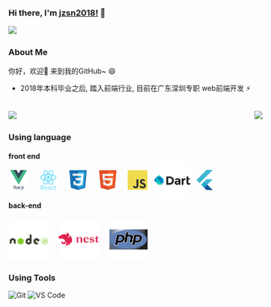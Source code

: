 ### Hi there, I'm [jzsn2018!](https://github.com/jzsn2018) 👏

![](https://komarev.com/ghpvc/?username=jzsn2018&style=flat-square&color=ff69b4)
<br />
### About Me
你好，欢迎👏 来到我的GitHub~ 😄
<br />
- 2018年本科毕业之后, 踏入前端行业, 目前在广东深圳专职 web前端开发 ⚡
<br />
<p style="margin:0;display:flex;justify-content: space-between;">
<a style="margin-right: 10px;" href="https://github.com/jzsn2018"> <img  src="https://github-readme-stats.vercel.app/api?username=jzsn2018&count_private=true&show_icons=true" width=495/> </a>
<a href="https://github.com/jzsn2018"> <img  src="https://github-readme-stats.vercel.app/api/top-langs/?username=jzsn2018&layout=compact" width=495/> </a>
</p>

### Using language

#### front end

<p style="margin:0">
<img style="margin-right:15px" src=https://raw.githubusercontent.com/devicons/devicon/master/icons/vuejs/vuejs-original-wordmark.svg alt=vuejs width="40" height="40"/>
<img style="margin-right:15px" src=https://raw.githubusercontent.com/devicons/devicon/master/icons/react/react-original-wordmark.svg alt=react width="40" height="40"/>
<img style="margin-right:15px" src=https://raw.githubusercontent.com/devicons/devicon/master/icons/css3/css3-original.svg alt=css3 width="40" height="40"/>
<img style="margin-right:15px" src=https://raw.githubusercontent.com/devicons/devicon/master/icons/html5/html5-original.svg alt=html5 width="40" height="40"/>
<img style="margin-right:15px" src=https://raw.githubusercontent.com/devicons/devicon/master/icons/javascript/javascript-original.svg alt=javascript width="40" height="40"/>
<img style="margin:0 20px 0 10px;transform: scale(1.8);" src=https://raw.githubusercontent.com/devicons/devicon/master/icons/dart/dart-original-wordmark.svg alt=dart width="40" height="40"/>
<img style="margin-right:15px" src=https://raw.githubusercontent.com/devicons/devicon/master/icons/flutter/flutter-original.svg alt=flutter width="40" height="40"/>
</p>

#### back-end

<p>
<img style="margin-right:15px" src=https://raw.githubusercontent.com/devicons/devicon/master/icons/nodejs/nodejs-original-wordmark.svg alt=nodejs width="80" height="80"/>
<img style="margin-right:15px" src=https://raw.githubusercontent.com/devicons/devicon/master/icons/nestjs/nestjs-plain-wordmark.svg alt=nestjs width="80" height="80"/>
<img style="margin-right:15px" src=https://raw.githubusercontent.com/devicons/devicon/master/icons/php/php-original.svg alt=php width="80" height="80"/>
</p>

### Using Tools
![Git](https://img.shields.io/badge/-Git-%23F05032?style=for-the-badge&logo=git&logoColor=%23ffffff)
![VS Code](https://img.shields.io/badge/-VSCode-%23007ACC?style=for-the-badge&logo=visual-studio-code)
